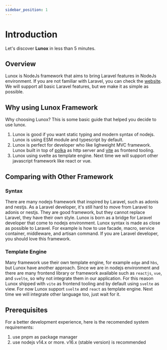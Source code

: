```yaml
---
sidebar_position: 1
---
```


# Introduction

Let's discover **Lunox** in less than 5 minutes.

## Overview

Lunox is NodeJs framework that aims to bring Laravel features in NodeJs environment. If you are not familiar with Laravel, you can check the [website](https://laravel.com/). We will support all basic Laravel features, but we make it as simple as possible.

## Why using Lunox Framework

Why choosing Lunox? This is some basic guide that helped you decide to use lunox.
1. Lunox is good if you want static typing and modern syntax of nodejs. Lunox is using ESM module and typescript by default.
2. Lunox is perfect for developer who like lighweight MVC framework. Lunox built in top of [polka](https://github.com/lukeed/polka) as http server and [vite](https://vitejs.dev/) as frontend tooling.
3. Lunox using svelte as template engine. Next time we will support other javascript framework like react or vue.

## Comparing with Other Framework
### Syntax
There are many nodejs framework that inspired by Laravel, such as adonis and nestjs. As a Laravel developer, it's still hard to move from Laravel to adonis or nestjs. They are good framework, but they cannot replace Laravel, they have their own style. Lunox is born as a bridge for Laravel developer that come to nodejs environment. Lunox syntax is made as close as possible to Laravel. For example is how to use facade, macro, service container, middleware, and artisan command. If you are Laravel developer, you should love this framework.

### Template Engine
Many framework use their own template engine, for example `edge` and `hbs`, but Lunox have another approach. Since we are in nodejs environment and there are many frontend library or framework available such as `reactjs`, `vue`, and `svelte`, so why not integrate them in our application. For this reason Lunox shipped with `vite` as frontend tooling and by default using `svelte` as view. For now Lunox support `svelte` and `react` as template engine. Next time we will integrate other language too, just wait for it.

## Prerequisites
For a better development experience, here is the recomended system requirements:
1. use pnpm as package manager 
2. use nodejs  v14.x or more. v16.x (stable version) is recommended

